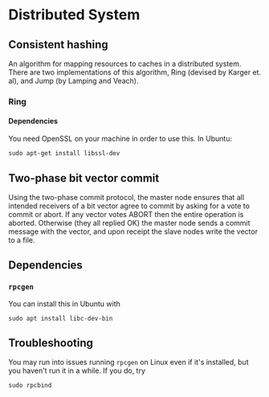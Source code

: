 # Distributed System
## Consistent hashing
An algorithm for mapping resources to caches in a distributed system. There are two implementations of this algorithm, Ring (devised by Karger et. al), and Jump (by Lamping and Veach).
### Ring
#### Dependencies
You need OpenSSL on your machine in order to use this. In Ubuntu:
```
sudo apt-get install libssl-dev
```
## Two-phase bit vector commit
Using the two-phase commit protocol, the master node ensures that all intended receivers of a bit vector agree to commit by asking for a vote to commit or abort. If any vector votes ABORT then the entire operation is aborted. Otherwise (they all replied OK) the master node sends a commit message with the vector, and upon receipt the slave nodes write the vector to a file.
## Dependencies
### `rpcgen`
You can install this in Ubuntu with
```
sudo apt install libc-dev-bin
```
## Troubleshooting
You may run into issues running `rpcgen` on Linux even if it's installed, but you haven't run it in a while. If you do, try
```
sudo rpcbind
```

